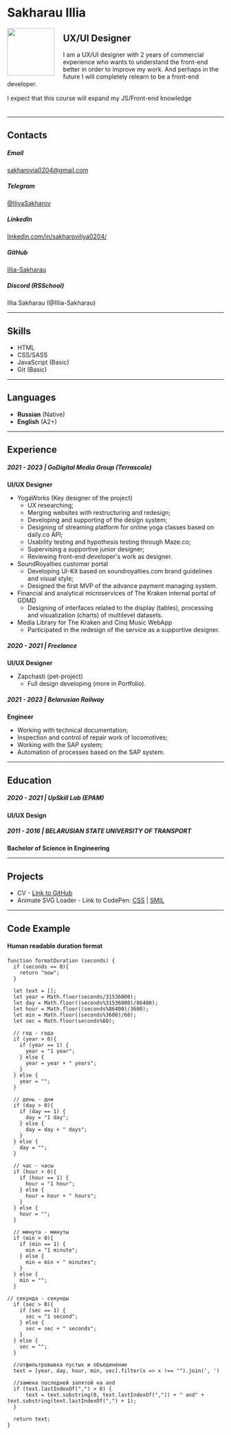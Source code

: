 
# Sakharau Illia
<img src="/rsschool-cv/src/avatar.png"  width="110" style="float:left; z-index:9999; margin-right: 20px">

## UX/UI Designer


I am a UX/UI designer with 2 years of commercial experience who wants to understand the front-end better in order to improve my work. 
And perhaps in the future I will completely relearn to be a front-end developer.

I expect that this course will expand my  JS/Front-end knowledge 
ㅤㅤ
ㅤㅤ
ㅤㅤ

---

## Contacts

##### Email
[sakharovia0204@gmail.com](sakharovia0204@gmail.com "Email")
##### Telegram
[@IliyaSakharov](https://t.me/IliyaSakharov "Telegram")
##### LinkedIn
[linkedin.com/in/sakharoviliya0204/](https://www.linkedin.com/in/sakharoviliya0204/ "LinkedIn")
##### GitHub
[Illia-Sakharau](https://github.com/Illia-Sakharau "GitHub")
##### Discord (RSSchool)
Illia Sakharau (@Illia-Sakharau)

---

## Skills

* HTML
* CSS/SASS
* JavaScript (Basic)
* Git (Basic)

---

## Languages

* **Russian** (Native)
* **English** (A2+)

---

## Experience

##### 2021 - 2023   |   GoDigital Media Group (Terrascale)
**UI/UX Designer**
* YogaWorks (Key designer of the project)
    * UX researching;
    * Merging websites with restructuring and redesign;
    * Developing and supporting of the design system;
    * Designing of streaming platform for online yoga classes based on daily.co API;
    * Usability testing and hypothesis testing through Maze.co;
    * Supervising a supportive junior designer;
    * Reviewing front-end developer's work as designer.
* SoundRoyalties customer portal
    * Developing UI-Kit based on soundroyalties.com brand guidelines and visual style;
    * Designed the first MVP of the advance payment managing system.
* Financial and analytical microservices of The Kraken internal portal of GDMD
    * Designing of interfaces related to the display (tables), processing and visualization (charts) of multilevel datasets.
* Media Library for The Kraken and Cinq Music WebApp
    * Participated in the redesign of the service as a supportive designer.

##### 2020 - 2021   |   Freelance
**UI/UX Designer**
* Zapchasti (pet-project)
    * Full design developing (more in Portfolio).

##### 2021 - 2023   |   Belarusian Railway
**Engineer**
* Working with technical documentation;
* Inspection and control of repair work of locomotives;
* Working with the SAP system;
* Automation of processes based on the SAP system.


---

## Education

##### 2020 - 2021    |   UpSkill Lab (EPAM)
**UI/UX Design**

##### 2011 - 2016    |   BELARUSIAN STATE UNIVERSITY OF TRANSPORT
**Bachelor of Science in Engineering**

---

## Projects

* CV - [Link to GitHub](https://github.com/Illia-Sakharau/rsschool-cv/blob/38e2c4f5882ec0d1ef5fd971705809adebf7d425/cv.md "GitHub - CV - Illia Sakharau")
* Animate SVG Loader - Link to CodePen: [CSS](https://codepen.io/Sakharau/pen/jOxwgXR "Animate SVG by CSS") | [SMIL](https://codepen.io/Sakharau/pen/yLjbKER "Animate SVG by SMIL")


---

## Code Example

#### Human readable duration format

```
function formatDuration (seconds) {
  if (seconds == 0){
    return "now";
  }
  
  let text = [];
  let year = Math.floor(seconds/31536000);
  let day = Math.floor((seconds%31536000)/86400);
  let hour = Math.floor((seconds%86400)/3600);
  let min = Math.floor((seconds%3600)/60);
  let sec = Math.floor(seconds%60);
    
  // год - года  
  if (year > 0){
    if (year == 1) {
      year = "1 year";
    } else {
      year = year + " years";
    }
  } else {
    year = "";
  }
  
  // день - дни
  if (day > 0){
    if (day == 1) {
      day = "1 day";
    } else {
      day = day + " days";
    }
  } else {
    day = "";
  }
  
  // час - часы
  if (hour > 0){
    if (hour == 1) {
      hour = "1 hour";
    } else {
      hour = hour + " hours";
    }
  } else {
    hour = "";
  }
    
  // минута - минуты 
  if (min > 0){
    if (min == 1) {
      min = "1 minute";
    } else {
      min = min + " minutes";
    }
  } else {
    min = "";
  }
  
// секунда - секунды 
  if (sec > 0){
    if (sec == 1) {
      sec = "1 second";
    } else {
      sec = sec + " seconds";
    }
  } else {
    sec = "";
  }
  
  //отфильтровывка пустых и объединение
  text = [year, day, hour, min, sec].filter(x => x !== "").join(', ')
  
  //замена последней запятой на and
  if (text.lastIndexOf(",") > 0) {
      text = text.substring(0, text.lastIndexOf(",")) + " and" + text.substring(text.lastIndexOf(",") + 1);
  }
  
  return text;
}
``` 